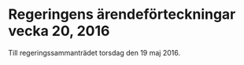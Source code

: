 # Regeringens ärendeförteckningar vecka 20, 2016

Till regeringssammanträdet torsdag den 19 maj 2016.
